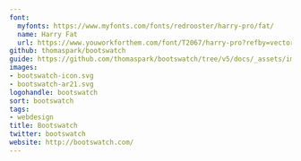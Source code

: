 ```yaml
---
font:
  myfonts: https://www.myfonts.com/fonts/redrooster/harry-pro/fat/
  name: Harry Fat
  url: https://www.youworkforthem.com/font/T2067/harry-pro?refby=vectorlogozone
github: thomaspark/bootswatch
guide: https://github.com/thomaspark/bootswatch/tree/v5/docs/_assets/img
images:
- bootswatch-icon.svg
- bootswatch-ar21.svg
logohandle: bootswatch
sort: bootswatch
tags:
- webdesign
title: Bootswatch
twitter: bootswatch
website: http://bootswatch.com/
---
```

